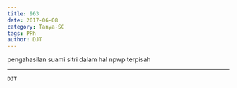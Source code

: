 ```yaml
---
title: 963
date: 2017-06-08
category: Tanya-SC
tags: PPh
author: DJT
---
```


pengahasilan suami sitri dalam hal npwp terpisah

---



`DJT`
